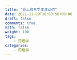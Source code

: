 ```yaml
---
title: "肾上腺素受体激动药"
date: 2021-11-09T16:00:58+08:00
draft: false
comments: true
math: false
weight: 100
tags:
    - 药理学
categories:
    - 药理学
---
```


